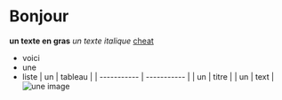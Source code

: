 # Bonjour
**un texte en gras**
*un texte italique*
[cheat](https://www.markdownguide.org/cheat-sheet/)
- voici
- une
- liste
| un | tableau |
| ----------- | ----------- |
| un | titre |
| un | text |
![une image](https://www.google.ca/url?sa=i&url=https%3A%2F%2Fwww.pcmag.com%2Freviews%2Fgenshin-impact-for-pc&psig=AOvVaw3Ae8vHtx-GAeh2skiAAyod&ust=1632256892040000&source=images&cd=vfe&ved=0CAgQjRxqFwoTCODdhfS0jvMCFQAAAAAdAAAAABAD)
